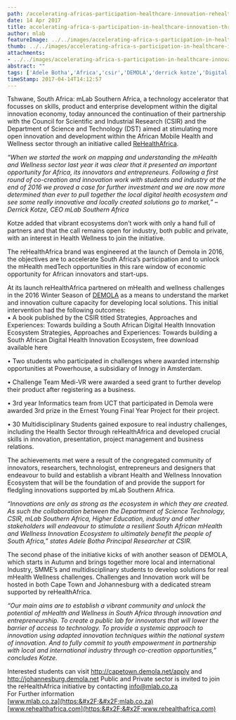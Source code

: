 ```yaml
---
path: /accelerating-africas-participation-healthcare-innovation-rehealthafrica
date: 14 Apr 2017
title: accelerating-africa-s-participation-in-healthcare-innovation-through-rehealthafrica
author: mlab
featureImage: ../../images/accelerating-africa-s-participation-in-healthcare-innovation-through-rehealthafrica.png
thumb: ../../images/accelerating-africa-s-participation-in-healthcare-innovation-through-rehealthafrica.png
attachments: 
- ../../images/accelerating-africa-s-participation-in-healthcare-innovation-through-rehealthafrica.png
abstract: ""
tags: ['Adele Botha','Africa','csir','DEMOLA','derrick kotze','Digital Health','Health','Innovation','mLab','mobile']
timeStamp: 2017-04-14T14:12:57
---
```


Tshwane, South Africa: mLab Southern Africa, a technology accelerator that focusses on skills, product and enterprise development within the digital innovation economy, today announced the continuation of their partnership with the Council for Scientific and Industrial Research (CSIR) and the Department of Science and Technology (DST) aimed at stimulating more open innovation and development within the African Mobile Health and Wellness sector through an initiative called [ReHealthAfrica](https:&#x2F;&#x2F;www.rehealthafrica.com).

_“When we started the work on mapping and understanding the mHealth and Wellness sector last year it was clear that it presented an important opportunity for Africa, its innovators and entrepreneurs. Following a first round of co-creation and innovation work with students and industry at the end of 2016 we proved a case for further investment and we are now more determined than ever to pull together the local digital health ecosystem and see some really innovative and locally created solutions go to market,” – Derrick Kotze, CEO mLab Southern Africa_

Kotze added that vibrant ecosystems don’t work with only a hand full of partners and that the call remains open for industry, both public and private, with an interest in Health Wellness to join the initiative.

The reHealthAfrica brand was engineered at the launch of Demola in 2016, the objectives are to accelerate South Africa’s participation and to unlock the mHealth medTech opportunities in this rare window of economic opportunity for African innovators and start-ups.

At its launch reHealthAfrica partnered on mHealth and wellness challenges in the 2016 Winter Season of [DEMOLA](http:&#x2F;&#x2F;www.demola.net) as a means to understand the market and innovation culture capacity for developing local solutions. This initial intervention had the following outcomes:  
• A book published by the CSIR titled Strategies, Approaches and Experiences: Towards building a South African Digital Health Innovation Ecosystem Strategies, Approaches and Experiences: Towards building a South African Digital Health Innovation Ecosystem, free download available here

• Two students who participated in challenges where awarded internship opportunities at Powerhouse, a subsidiary of Innogy in Amsterdam.

• Challenge Team Medi-VR were awarded a seed grant to further develop their product after registering as a business.

• 3rd year Informatics team from UCT that participated in Demola were awarded 3rd prize in the Ernest Young Final Year Project for their project.

• 30 Multidisciplinary Students gained exposure to real industry challenges, including the Health Sector through reHealthAfrica and developed crucial skills in innovation, presentation, project management and business relations.

The achievements met were a result of the congregated community of innovators, researchers, technologist, entrepreneurs and designers that endeavour to build and establish a vibrant Health and Wellness Innovation Ecosystem that will be the foundation of and provide the support for fledgling innovations supported by mLab Southern Africa.

_“Innovations are only as strong as the ecosystem in which they are created. As such the collaboration between the Department of Science Technology, CSIR, mLab Southern Africa, Higher Education, industry and other stakeholders will endeavour to stimulate a resilient South African mHealth and Wellness Innovation Ecosystem to ultimately benefit the people of South Africa,” states Adele Botha Principal Researcher at CSIR._

The second phase of the initiative kicks of with another season of DEMOLA, which starts in Autumn and brings together more local and international Industry, SMME’s and multidisciplinary students to develop solutions for real mHealth Wellness challenges. Challenges and Innovation work will be hosted in both Cape Town and Johannesburg with a dedicated stream supported by reHealthAfrica.

_“Our main aims are to establish a vibrant community and unlock the potential of mHealth and Wellness in South Africa through innovation and entrepreneurship. To create a public lab for innovators that will lower the barrier of access to technology. To provide a systemic approach to innovation using adapted innovation techniques within the national system of innovation. And to fully commit to youth empowerment in partnership with local and international industry through co-creation opportunities,” concludes Kotze._

Interested students can visit [http:&#x2F;&#x2F;capetown.demola.net&#x2F;apply](http:&#x2F;&#x2F;capetown.demola.net&#x2F;apply) and [http:&#x2F;&#x2F;johannesburg.demola.net](http:&#x2F;&#x2F;johannesburg.demola.net) Public and Private sector is invited to join the reHealthAfrica initiative by contacting [info@mlab.co.za](mailto:info@mlab.co.za)  
For Further information  
[www.mlab.co.za](https:&#x2F;&#x2F;mlab.co.za) [www.rehealthafrica.com](https:&#x2F;&#x2F;www.rehealthafrica.com)


